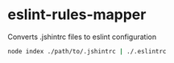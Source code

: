 # eslint-rules-mapper

Converts .jshintrc files to eslint configuration

```sh
node index ./path/to/.jshintrc | ./.eslintrc
```
